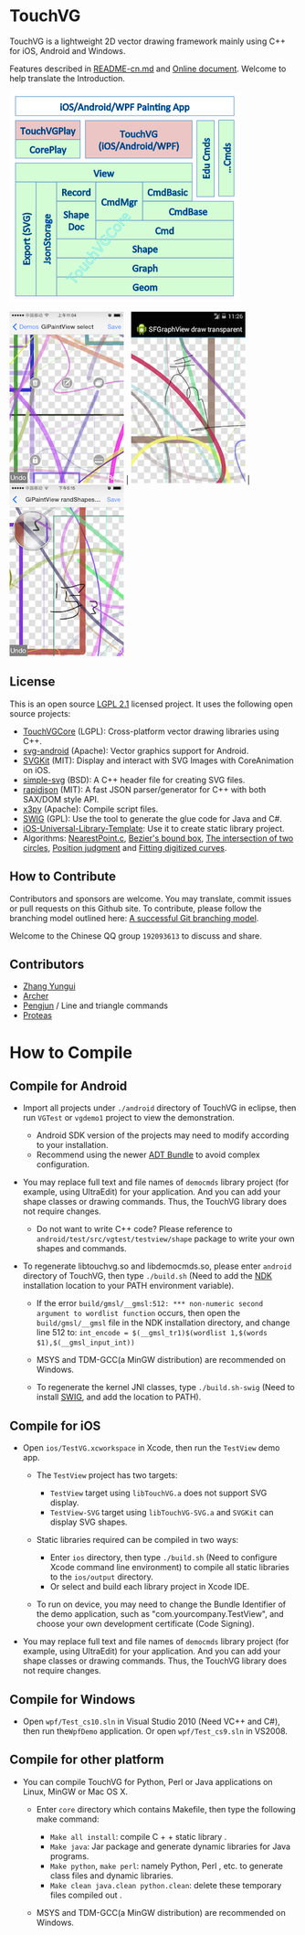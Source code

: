 # TouchVG

TouchVG is a lightweight 2D vector drawing framework mainly using C++ for iOS, Android and Windows.

Features described in [README-cn.md](README-cn.md)
and [Online document](https://github.com/touchvg/touchvg.github.io). Welcome to help translate the Introduction.

![modules](/doc/images/modules.png)

![iphone1](/doc/images/iphone1.png) | ![android1](/doc/images/android1.png) | ![iphone2](/doc/images/iphone2.png)

## License

This is an open source [LGPL 2.1](https://www.gnu.org/licenses/old-licenses/lgpl-2.1.html) licensed project. It uses the following open source projects:

- [TouchVGCore](https://github.com/touchvg/vgcore) (LGPL): Cross-platform vector drawing libraries using C++.
- [svg-android](https://github.com/japgolly/svg-android) (Apache): Vector graphics support for Android.
- [SVGKit](https://github.com/SVGKit/SVGKit) (MIT): Display and interact with SVG Images with CoreAnimation on iOS.
- [simple-svg](http://code.google.com/p/simple-svg) (BSD): A C++ header file for creating SVG files.
- [rapidjson](https://github.com/Kanma/rapidjson) (MIT): A fast JSON parser/generator for C++ with both SAX/DOM style API.
- [x3py](https://github.com/rhcad/x3py) (Apache): Compile script files.
- [SWIG](https://github.com/swig/swig) (GPL): Use the tool to generate the glue code for Java and C#.
- [iOS-Universal-Library-Template](https://github.com/michaeltyson/iOS-Universal-Library-Template): Use it to create static library project.
- Algorithms: [NearestPoint.c](http://tog.acm.org/resources/GraphicsGems/gems/NearestPoint.c), 
[Bezier's bound box](http://processingjs.nihongoresources.com/bezierinfo/#bounds), 
[The intersection of two circles](http://blog.csdn.net/cyg0810/article/details/7765894), 
[Position judgment](http://orion.math.iastate.edu/burkardt/c_src/orourke/tri.c)
 and [Fitting digitized curves](https://github.com/erich666/GraphicsGems/blob/master/gems/FitCurves.c).

## How to Contribute

Contributors and sponsors are welcome. You may translate, commit issues or pull requests on this Github site.
To contribute, please follow the branching model outlined here: [A successful Git branching model](http://nvie.com/posts/a-successful-git-branching-model/).

Welcome to the Chinese QQ group `192093613` to discuss and share.

## Contributors

- [Zhang Yungui](https://github.com/rhcad)
- [Archer](https://github.com/a7ch3r)
- [Pengjun](https://github.com/pengjun) / Line and triangle commands
- [Proteas](https://github.com/proteas)

# How to Compile

## Compile for Android

- Import all projects under `./android` directory of TouchVG in eclipse, then run `VGTest` or `vgdemo1` project to view the demonstration.

  - Android SDK version of the projects may need to modify according to your installation.
  - Recommend using the newer [ADT Bundle](http://developer.android.com/sdk/index.html) to avoid complex configuration.

-  You may replace full text and file names of `democmds` library project (for example, using UltraEdit) for your application. And you can add your shape classes or drawing commands. Thus, the TouchVG library does not require changes.

   - Do not want to write C++ code? Please reference to `android/test/src/vgtest/testview/shape` package to write your own shapes and commands.

-  To regenerate libtouchvg.so and libdemocmds.so, please enter `android` directory of TouchVG, then type `./build.sh`
(Need to add the [NDK](http://developer.android.com/tools/sdk/ndk/index.html) installation location to your PATH environment variable).

   - If the error `build/gmsl/__gmsl:512: *** non-numeric second argument to wordlist function` occurs, then open the `build/gmsl/__gmsl` file in the NDK installation directory, and change line 512 to:
     `int_encode = $(__gmsl_tr1)$(wordlist 1,$(words $1),$(__gmsl_input_int))`

   - MSYS and TDM-GCC(a MinGW distribution) are recommended on Windows.

   - To regenerate the kernel JNI classes, type `./build.sh-swig`
(Need to install [SWIG](http://sourceforge.net/projects/swig/files/), and add the location to PATH).

## Compile for iOS

-  Open `ios/TestVG.xcworkspace` in Xcode, then run the `TestView` demo app.

   - The `TestView` project has two targets:
   
     - `TestView` target using `libTouchVG.a` does not support SVG display.
     - `TestView-SVG` target using `libTouchVG-SVG.a` and `SVGKit` can display SVG shapes.

   - Static libraries required can be compiled in two ways:
   
        - Enter `ios` directory, then type `./build.sh` (Need to configure Xcode command line environment) to compile all static libraries to the `ios/output` directory.
        - Or select and build each library project in Xcode IDE.

   - To run on device, you may need to change the Bundle Identifier of the demo application, such as "com.yourcompany.TestView", and choose your own development certificate (Code Signing).

-  You may replace full text and file names of `democmds` library project (for example, using UltraEdit) for your application. And you can add your shape classes or drawing commands. Thus, the TouchVG library does not require changes.

## Compile for Windows

- Open `wpf/Test_cs10.sln` in Visual Studio 2010 (Need VC++ and C#), then run the`WpfDemo` application. Or open `wpf/Test_cs9.sln` in VS2008.

## Compile for other platform

- You can compile TouchVG for Python, Perl or Java applications on Linux, MinGW or Mac OS X.

  - Enter `core` directory which contains Makefile, then type the following make command:

     - `Make all install`: compile C + + static library .
     - `Make java`: Jar package and generate dynamic libraries for Java programs.
     - `Make python`, `make perl`: namely Python, Perl , etc. to generate class files and dynamic libraries.
     - `Make clean java.clean python.clean`: delete these temporary files compiled out .

   - MSYS and TDM-GCC(a MinGW distribution) are recommended on Windows.
